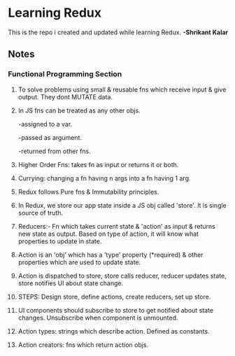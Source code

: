 # **Learning Redux**

This is the repo i created and updated while learning Redux. **-Shrikant Kalar**

## Notes

### Functional Programming Section

1. To solve problems using small & reusable fns which receive input & give output. They dont MUTATE data.

2. In JS fns can be treated as any other objs.

   -assigned to a var.

   -passed as argument.

   -returned from other fns.

3. Higher Order Fns: takes fn as input or returns it or both.

4. Currying: changing a fn having n args into a fn having 1 arg.

5. Redux follows Pure fns & Immutability principles.

6. In Redux, we store our app state inside a JS obj called 'store'. It is single source of truth.

7. Reducers:- Fn which takes current state & 'action' as input & returns new state as output. Based on type of action, it will know what properties to update in state.

8. Action is an 'obj' which has a 'type' property (\*required) & other properties which are used to update state.

9. Action is dispatched to store, store calls reducer, reducer updates state, store notifies UI about state change.

10. STEPS: Design store, define actions, create reducers, set up store.

11. UI components should subscribe to store to get notified about state changes. Unsubscribe when component is unmounted.

12. Action types: strings which describe action. Defined as constants.

13. Action creators: fns which return action objs.
